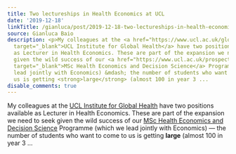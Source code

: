 ```yaml
---
title: Two lectureships in Health Economics at UCL
date: '2019-12-18'
linkTitle: /gianluca/post/2019-12-18-two-lectureships-in-health-economics-at-ucl/
source: Gianluca Baio
description: <p>My colleagues at the <a href="https://www.ucl.ac.uk/global-health/"
  target="_blank">UCL Institute for Global Health</a> have two positions available
  as Lecturer in Health Economics. These are part of the expansion we need to seek
  given the wild success of our <a href="https://www.ucl.ac.uk/prospective-students/graduate/taught-degrees/health-economics-decision-science-msc"
  target="_blank">MSc Health Economics and Decision Science</a> Programme (which we
  lead jointly with Economics) &mdash; the number of students who want to come to
  us is getting <strong>large</strong> (almost 100 in year 3 ...
disable_comments: true
---
```

<p>My colleagues at the <a href="https://www.ucl.ac.uk/global-health/" target="_blank">UCL Institute for Global Health</a> have two positions available as Lecturer in Health Economics. These are part of the expansion we need to seek given the wild success of our <a href="https://www.ucl.ac.uk/prospective-students/graduate/taught-degrees/health-economics-decision-science-msc" target="_blank">MSc Health Economics and Decision Science</a> Programme (which we lead jointly with Economics) &mdash; the number of students who want to come to us is getting <strong>large</strong> (almost 100 in year 3 ...